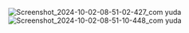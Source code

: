 ![Screenshot_2024-10-02-08-51-02-427_com yuda](https://github.com/user-attachments/assets/3de7c455-c78b-4a59-9520-ca9c474f9c62)
![Screenshot_2024-10-02-08-51-10-448_com yuda](https://github.com/user-attachments/assets/14a6b25f-ebcb-421f-9291-03c506eace92)
